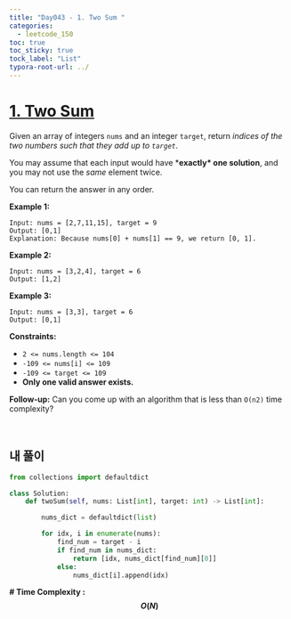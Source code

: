 ```yaml
---
title: "Day043 - 1. Two Sum "
categories:
  - leetcode_150
toc: true
toc_sticky: true
tock_label: "List"
typora-root-url: ../
---
```


# [1. Two Sum](https://leetcode.com/problems/two-sum/)

Given an array of integers `nums` and an integer `target`, return *indices of the two numbers such that they add up to `target`*.

You may assume that each input would have ***exactly\* one solution**, and you may not use the *same* element twice.

You can return the answer in any order.

 

**Example 1:**

```
Input: nums = [2,7,11,15], target = 9
Output: [0,1]
Explanation: Because nums[0] + nums[1] == 9, we return [0, 1].
```

**Example 2:**

```
Input: nums = [3,2,4], target = 6
Output: [1,2]
```

**Example 3:**

```
Input: nums = [3,3], target = 6
Output: [0,1]
```

 

**Constraints:**

- `2 <= nums.length <= 104`
- `-109 <= nums[i] <= 109`
- `-109 <= target <= 109`
- **Only one valid answer exists.**

 

**Follow-up:** Can you come up with an algorithm that is less than `O(n2)` time complexity?

<br>

## **내 풀이**

```python
from collections import defaultdict

class Solution:
    def twoSum(self, nums: List[int], target: int) -> List[int]:

        nums_dict = defaultdict(list)

        for idx, i in enumerate(nums):
            find_num = target - i
            if find_num in nums_dict:
                return [idx, nums_dict[find_num][0]]
            else:
                nums_dict[i].append(idx)
```




**\# Time Complexity  : $$O(N)$$** 

<br>

```python
```

